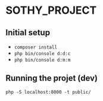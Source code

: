 # SOTHY_PROJECT

## Initial setup

- `composer install`
- `php bin/console d:d:c`
- `php bin/console d:m:m`


## Running the projet (dev)

`php -S localhost:8000 -t public/`
